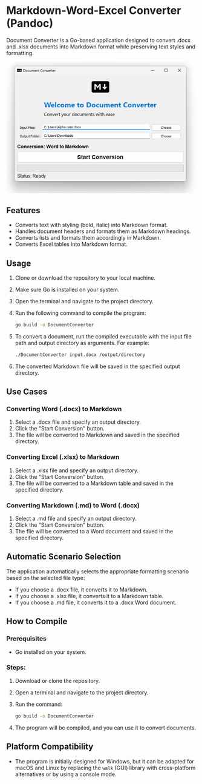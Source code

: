 
# Markdown-Word-Excel Converter (Pandoc)

Document Converter is a Go-based application designed to convert .docx and .xlsx documents into Markdown format while preserving text styles and formatting.

![Screenshot](./screenshot.png)

## Features

- Converts text with styling (bold, italic) into Markdown format.
- Handles document headers and formats them as Markdown headings.
- Converts lists and formats them accordingly in Markdown.
- Converts Excel tables into Markdown format.

## Usage

1. Clone or download the repository to your local machine.
2. Make sure Go is installed on your system.
3. Open the terminal and navigate to the project directory.
4. Run the following command to compile the program:

   ```bash
   go build -o DocumentConverter
   ```

5. To convert a document, run the compiled executable with the input file path and output directory as arguments. For example:

   ```bash
   ./DocumentConverter input.docx /output/directory
   ```

6. The converted Markdown file will be saved in the specified output directory.

## Use Cases

### Converting Word (.docx) to Markdown

1. Select a .docx file and specify an output directory.
2. Click the "Start Conversion" button.
3. The file will be converted to Markdown and saved in the specified directory.

### Converting Excel (.xlsx) to Markdown

1. Select a .xlsx file and specify an output directory.
2. Click the "Start Conversion" button.
3. The file will be converted to a Markdown table and saved in the specified directory.

### Converting Markdown (.md) to Word (.docx)

1. Select a .md file and specify an output directory.
2. Click the "Start Conversion" button.
3. The file will be converted to a Word document and saved in the specified directory.

## Automatic Scenario Selection

The application automatically selects the appropriate formatting scenario based on the selected file type:
- If you choose a .docx file, it converts it to Markdown.
- If you choose a .xlsx file, it converts it to a Markdown table.
- If you choose a .md file, it converts it to a .docx Word document.

## How to Compile

### Prerequisites

- Go installed on your system.

### Steps:

1. Download or clone the repository.
2. Open a terminal and navigate to the project directory.
3. Run the command:

   ```bash
   go build -o DocumentConverter
   ```

4. The program will be compiled, and you can use it to convert documents.

## Platform Compatibility

- The program is initially designed for Windows, but it can be adapted for macOS and Linux by replacing the `walk` (GUI) library with cross-platform alternatives or by using a console mode.

